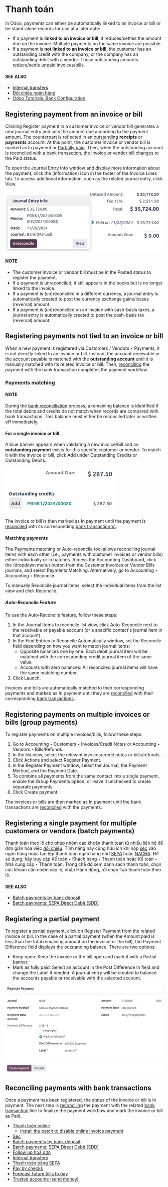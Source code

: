 # Thanh toán

In Odoo, payments can either be automatically linked to an invoice or bill or be stand-alone records
for use at a later date:

- If a payment is **linked to an invoice or bill**, it reduces/settles the amount due on the
  invoice. Multiple payments on the same invoice are possible.
- If a payment is **not linked to an invoice or bill**, the customer has an outstanding credit with
  the company, or the company has an outstanding debit with a vendor. Those outstanding amounts
  reduce/settle unpaid invoices/bills.

#### SEE ALSO
- [Internal transfers](payments/internal_transfers.md)
- [Đối chiếu ngân hàng](bank/reconciliation.md)
- [Odoo Tutorials: Bank Configuration](https://www.odoo.com/slides/slide/bank-configuration-6832)

<a id="accounting-payments-from-invoice-bill"></a>

## Registering payment from an invoice or bill

Clicking Register payment in a customer invoice or vendor bill generates a new journal
entry and sets the amount due according to the payment amount. The counterpart is reflected in an
[outstanding](bank.md#bank-outstanding-accounts) **receipts** or **payments** account. At this point,
the customer invoice or vendor bill is marked as In payment or [Partially paid](#accounting-payments-partial-payment). Then, when the outstanding account is reconciled with a bank
transaction, the invoice or vendor bill changes to the Paid status.

To open the Journal Entry Info window and display more information about the payment,
click the <i class="fa fa-info-circle"></i> (information) icon in the footer of the
Invoice Lines tab. To access additional information, such as the related journal entry,
click View.

![See detailed information of a payment.](../../../_images/information-icon.png)

#### NOTE
- The customer invoice or vendor bill must be in the Posted status to register the
  payment.
- If a payment is unreconciled, it still appears in the books but is no longer linked to the
  invoice.
- If a payment is (un)reconciled in a different currency, a journal entry is automatically
  created to post the currency exchange gains/losses (reversal) amount.
- If a payment is (un)reconciled on an invoice with cash-basis taxes, a journal entry is
  automatically created to post the cash-basis tax (reversal) amount.

<a id="accounting-payments-not-tied"></a>

## Registering payments not tied to an invoice or bill

When a new payment is registered via Customers / Vendors ‣ Payments, it is not
directly linked to an invoice or bill. Instead, the account receivable or the account payable is
matched with the **outstanding account** until it is manually matched with its related invoice or
bill. Then, [reconciling](bank/reconciliation.md) the payment with the bank transaction completes
the payment workflow.

<a id="accounting-payments-payments-matching"></a>

### Payments matching

#### NOTE
During the [bank reconciliation](bank/reconciliation.md) process, a remaining balance is
identified if the total debits and credits do not match when records are compared with bank
transactions. This balance must either be reconciled later or written off immediately.

<a id="accounting-payments-matching-invoices-bills"></a>

#### For a single invoice or bill

A blue banner appears when validating a new invoice/bill and an **outstanding payment** exists for
this specific customer or vendor. To match it with the invoice or bill, click Add
under Outstanding Credits or Outstanding Debits.

![Shows the Add option to reconcile an invoice or a bill with a payment.](../../../_images/add-option.png)

The invoice or bill is then marked as In payment until the payment is [reconciled](bank/reconciliation.md) with its corresponding [bank transaction(s)](bank/transactions.md).

<a id="accounting-payments-auto-reconcile-tool"></a>

#### Matching payments

The Payments matching or Auto-reconcile tool allows reconciling journal
items with each other (i.e., payments with customer invoices or vendor bills) either individually or
in batches. Access the Accounting Dashboard, click the <i class="fa fa-ellipsis-v"></i>
(dropdown menu) button from the Customer Invoices or Vendor
Bills journals, and select Payments Matching. Alternatively, go to
Accounting ‣ Accounting ‣ Reconcile.

To manually Reconcile journal items, select the individual items from the list view and
click Reconcile.

##### Auto-Reconcile Feature

To use the Auto-Reconcile feature, follow these steps:

1. In the Journal Items to reconcile list view, click Auto-Reconcile next to
   the receivable or payable account (or a specific contact's journal item in that account).
2. In the Find Entries to Reconcile Automatically window, set the Reconcile
   field depending on how you want to match journal items:
   - Opposite balances one by one: Each debit journal item will be matched with the
     corresponding credit journal item of the same value.
   - Accounts with zero balances: All reconciled journal items will have the same
     matching number.
3. Click Launch.

Invoices and bills are automatically matched to their corresponding payments and marked as
In payment until they are [reconciled](bank/reconciliation.md) with their
corresponding [bank transactions](bank/transactions.md).

<a id="accounting-payments-group-payments"></a>

## Registering payments on multiple invoices or bills (group payments)

To register payments on multiple invoices/bills, follow these steps:

1. Go to Accounting ‣ Customers ‣ Invoices/Credit Notes or
   Accounting ‣ Vendors ‣ Bills/Refunds.
2. In the list view, select the relevant invoices/credit notes or bills/refunds.
3. Click <i class="fa fa-cog"></i> Actions and select Register Payment.
4. In the Register Payment window, select the Journal, the
   Payment Method, and the Payment Date.
5. To combine all payments from the same contact into a single payment, enable the Group
   Payments option, or leave it unchecked to create separate payments.
6. Click Create payment.

The invoices or bills are then marked as In payment until the bank transactions are
[reconciled](bank/reconciliation.md) with the payments.

<a id="accounting-payments-batch-payments"></a>

## Registering a single payment for multiple customers or vendors (batch payments)

Thanh toán theo lô cho phép nhóm các khoản thanh toán từ nhiều liên hệ để đơn giản hóa việc [đối chiếu](bank/reconciliation.md). Tính năng này cũng hữu ích khi nộp [séc](payments/checks.md) vào ngân hàng hoặc tạo tệp thanh toán ngân hàng như [SEPA](payments/pay_sepa.md) hoặc [NACHA](../fiscal_localizations/united_states.md#l10n-us-nacha). Để sử dụng, hãy truy cập Kế toán ‣ Khách hàng ‣ Thanh toán hoặc Kế toán ‣ Nhà cung cấp ‣ Thanh toán. Trong chế độ xem danh sách thanh toán, chọn các khoản cần nhóm vào lô, nhấp <i class="fa fa-cog"></i> Hành động, rồi chọn Tạo thanh toán theo lô.

#### SEE ALSO
- [Batch payments by bank deposit](payments/batch.md)
- [Batch payments: SEPA Direct Debit (SDD)](payments/batch_sdd.md)

<a id="accounting-payments-partial-payment"></a>

## Registering a partial payment

To register a partial payment, click on Register Payment from the related invoice or
bill. In the case of a partial payment (when the Amount paid is less than the total
remaining amount on the invoice or the bill), the Payment Difference field displays the
outstanding balance. There are two options:

- Keep open: Keep the invoice or the bill open and mark it with a Partial
  banner;
- Mark as fully paid: Select an account in the Post Difference In field and
  change the Label if needed. A journal entry will be created to balance the accounts
  payable or receivable with the selected account.

![register a partial payment](../../../_images/partial-payment.png)

<a id="accounting-payments-reconciling-payments"></a>

## Reconciling payments with bank transactions

Once a payment has been registered, the status of the invoice or bill is In payment. The
next step is [reconciling](bank/reconciliation.md) the payment with the related [bank
transaction](bank/transactions.md) line to finalize the payment workflow and mark the invoice or bill
as Paid.

* [Thanh toán online](payments/online.md)
  * [Install the patch to disable online invoice payment](payments/online/install_portal_patch.md)
* [Séc](payments/checks.md)
* [Batch payments by bank deposit](payments/batch.md)
* [Batch payments: SEPA Direct Debit (SDD)](payments/batch_sdd.md)
* [Follow up hoá đơn](payments/follow_up.md)
* [Internal transfers](payments/internal_transfers.md)
* [Thanh toán bằng SEPA](payments/pay_sepa.md)
* [Pay by checks](payments/pay_checks.md)
* [Forecast future bills to pay](payments/forecast.md)
* [Trusted accounts (send money)](payments/trusted_accounts.md)
